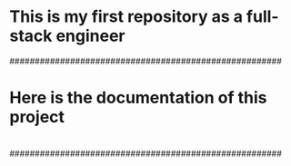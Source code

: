 # This is my first repository as a full-stack engineer
######################################################
#      Here is the documentation of this project     #
#                                                    #
#                                                    #
######################################################
